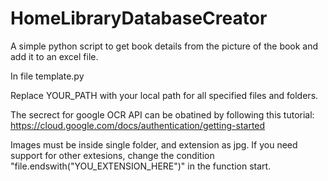 # HomeLibraryDatabaseCreator
A simple python script to get book details from the picture of the book and add it to an excel file.


In file template.py

Replace YOUR_PATH with your local path for all specified files and folders.

The secrect for google OCR API can be obatined by following this tutorial:
https://cloud.google.com/docs/authentication/getting-started

Images must be inside single folder, and extension as jpg.
If you need support for other extesions, change the condition "file.endswith("YOU_EXTENSION_HERE")" in the function start.
